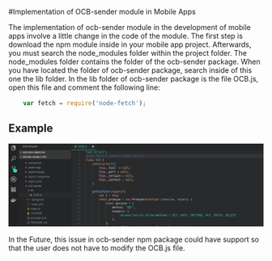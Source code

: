 #Implementation of OCB-sender module in Mobile Apps

The implementation of ocb-sender module in the development of mobile apps involve a little change in the code of the module. The first step is download the npm module inside in your mobile app project. Afterwards, you must search the node_modules folder within the project folder. The node_modules folder contains the folder of the ocb-sender package. When you have located the folder of ocb-sender package, search inside of this one the lib folder. In the lib folder of ocb-sender package is the file OCB.js, open this file and comment the following line:

```js
    var fetch = require('node-fetch');
```

## Example

![OCB-sender usage in Mobile Apps](../../images/ocb-senderUsageMA.png)

In the Future, this issue in ocb-sender npm package could have support so that the user does not have to modify the OCB.js file.










